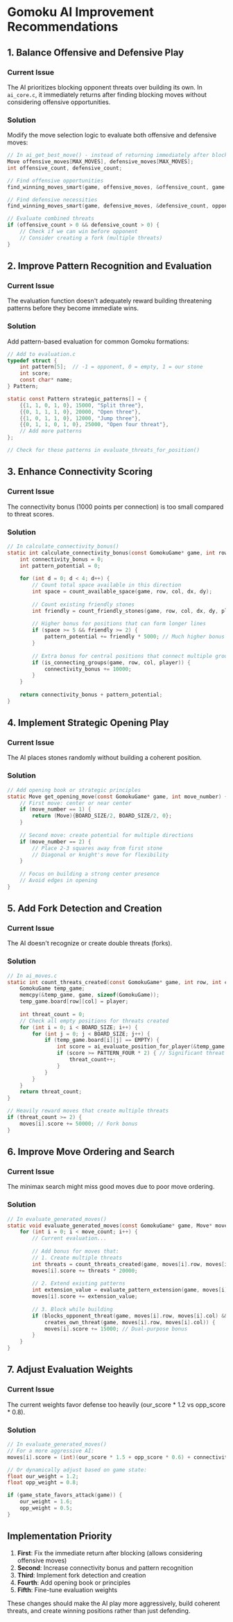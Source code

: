# Gomoku AI Improvement Recommendations

## 1. Balance Offensive and Defensive Play

### Current Issue
The AI prioritizes blocking opponent threats over building its own. In `ai_core.c`, it immediately returns after finding blocking moves without considering offensive opportunities.

### Solution
Modify the move selection logic to evaluate both offensive and defensive moves:

```c
// In ai_get_best_move() - instead of returning immediately after blocking
Move offensive_moves[MAX_MOVES], defensive_moves[MAX_MOVES];
int offensive_count, defensive_count;

// Find offensive opportunities
find_winning_moves_smart(game, offensive_moves, &offensive_count, game->current_player);

// Find defensive necessities  
find_winning_moves_smart(game, defensive_moves, &defensive_count, opponent);

// Evaluate combined threats
if (offensive_count > 0 && defensive_count > 0) {
    // Check if we can win before opponent
    // Consider creating a fork (multiple threats)
}
```

## 2. Improve Pattern Recognition and Evaluation

### Current Issue
The evaluation function doesn't adequately reward building threatening patterns before they become immediate wins.

### Solution
Add pattern-based evaluation for common Gomoku formations:

```c
// Add to evaluation.c
typedef struct {
    int pattern[5];  // -1 = opponent, 0 = empty, 1 = our stone
    int score;
    const char* name;
} Pattern;

static const Pattern strategic_patterns[] = {
    {{1, 1, 0, 1, 0}, 15000, "Split three"},
    {{0, 1, 1, 1, 0}, 20000, "Open three"},
    {{1, 0, 1, 1, 0}, 12000, "Jump three"},
    {{0, 1, 1, 0, 1, 0}, 25000, "Open four threat"},
    // Add more patterns
};

// Check for these patterns in evaluate_threats_for_position()
```

## 3. Enhance Connectivity Scoring

### Current Issue
The connectivity bonus (1000 points per connection) is too small compared to threat scores.

### Solution
```c
// In calculate_connectivity_bonus()
static int calculate_connectivity_bonus(const GomokuGame* game, int row, int col, int player) {
    int connectivity_bonus = 0;
    int pattern_potential = 0;
    
    for (int d = 0; d < 4; d++) {
        // Count total space available in this direction
        int space = count_available_space(game, row, col, dx, dy);
        
        // Count existing friendly stones
        int friendly = count_friendly_stones(game, row, col, dx, dy, player);
        
        // Higher bonus for positions that can form longer lines
        if (space >= 5 && friendly >= 2) {
            pattern_potential += friendly * 5000; // Much higher bonus
        }
        
        // Extra bonus for central positions that connect multiple groups
        if (is_connecting_groups(game, row, col, player)) {
            connectivity_bonus += 10000;
        }
    }
    
    return connectivity_bonus + pattern_potential;
}
```

## 4. Implement Strategic Opening Play

### Current Issue
The AI places stones randomly without building a coherent position.

### Solution
```c
// Add opening book or strategic principles
static Move get_opening_move(const GomokuGame* game, int move_number) {
    // First move: center or near center
    if (move_number == 1) {
        return (Move){BOARD_SIZE/2, BOARD_SIZE/2, 0};
    }
    
    // Second move: create potential for multiple directions
    if (move_number == 2) {
        // Place 2-3 squares away from first stone
        // Diagonal or knight's move for flexibility
    }
    
    // Focus on building a strong center presence
    // Avoid edges in opening
}
```

## 5. Add Fork Detection and Creation

### Current Issue
The AI doesn't recognize or create double threats (forks).

### Solution
```c
// In ai_moves.c
static int count_threats_created(const GomokuGame* game, int row, int col, int player) {
    GomokuGame temp_game;
    memcpy(&temp_game, game, sizeof(GomokuGame));
    temp_game.board[row][col] = player;
    
    int threat_count = 0;
    // Check all empty positions for threats created
    for (int i = 0; i < BOARD_SIZE; i++) {
        for (int j = 0; j < BOARD_SIZE; j++) {
            if (temp_game.board[i][j] == EMPTY) {
                int score = ai_evaluate_position_for_player(&temp_game, i, j, player);
                if (score >= PATTERN_FOUR * 2) { // Significant threat
                    threat_count++;
                }
            }
        }
    }
    return threat_count;
}

// Heavily reward moves that create multiple threats
if (threat_count >= 2) {
    moves[i].score += 50000; // Fork bonus
}
```

## 6. Improve Move Ordering and Search

### Current Issue
The minimax search might miss good moves due to poor move ordering.

### Solution
```c
// In evaluate_generated_moves()
static void evaluate_generated_moves(const GomokuGame* game, Move* moves, int move_count) {
    for (int i = 0; i < move_count; i++) {
        // Current evaluation...
        
        // Add bonus for moves that:
        // 1. Create multiple threats
        int threats = count_threats_created(game, moves[i].row, moves[i].col, game->current_player);
        moves[i].score += threats * 20000;
        
        // 2. Extend existing patterns
        int extension_value = evaluate_pattern_extension(game, moves[i].row, moves[i].col);
        moves[i].score += extension_value;
        
        // 3. Block while building
        if (blocks_opponent_threat(game, moves[i].row, moves[i].col) && 
            creates_own_threat(game, moves[i].row, moves[i].col)) {
            moves[i].score += 15000; // Dual-purpose bonus
        }
    }
}
```

## 7. Adjust Evaluation Weights

### Current Issue
The current weights favor defense too heavily (our_score * 1.2 vs opp_score * 0.8).

### Solution
```c
// In evaluate_generated_moves()
// For a more aggressive AI:
moves[i].score = (int)(our_score * 1.5 + opp_score * 0.6) + connectivity_bonus;

// Or dynamically adjust based on game state:
float our_weight = 1.2;
float opp_weight = 0.8;

if (game_state_favors_attack(game)) {
    our_weight = 1.6;
    opp_weight = 0.5;
}
```

## Implementation Priority

1. **First**: Fix the immediate return after blocking (allows considering offensive moves)
2. **Second**: Increase connectivity bonus and pattern recognition
3. **Third**: Implement fork detection and creation
4. **Fourth**: Add opening book or principles
5. **Fifth**: Fine-tune evaluation weights

These changes should make the AI play more aggressively, build coherent threats, and create winning positions rather than just defending.